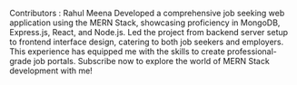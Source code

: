 Contributors : Rahul Meena
Developed a comprehensive job seeking web application using the MERN Stack, showcasing proficiency in MongoDB, Express.js, React, and Node.js. Led the project from backend server setup to frontend interface design, catering to both job seekers and employers. This experience has equipped me with the skills to create professional-grade job portals. Subscribe now to explore the world of MERN Stack development with me!
